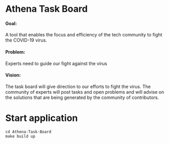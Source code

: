 # Athena Task Board

#### Goal:
A tool that enables the focus and efficiency of the tech community to fight the COVID-19 virus.

#### Problem: 
Experts need to guide our fight against the virus

#### Vision:
The task board will give direction to our efforts to fight the virus. The community of experts will post tasks and open 
problems and will advise on the solutions that are being generated by the community of contributors.

# Start application

```shell script
cd Athena-Task-Board
make build up
```

